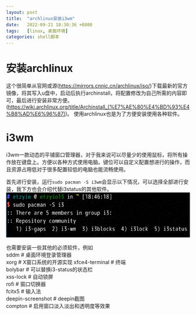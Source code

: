 ```yaml
---
layout: post
title:  "archlinux安装i3wm"
date:   2022-09-21 18:30:36 +0800
tags:   [linux, 桌面环境]
categories: shell脚本
---
```

# 安装archlinux
这个很简单从官网或源(https://mirrors.cnnic.cn/archlinux/iso/)下载最新的官方镜像，将其写入u盘中，启动后执行archinstall，将配置修改为自己所需的内容即可，最后进行安装非常方便。(https://wiki.archlinux.org/title/Archinstall_(%E7%AE%80%E4%BD%93%E4%B8%AD%E6%96%87))。
使用archlinux也是为了方便安装使用各种软件。

# i3wm
i3wm一款动态的平铺窗口管理器，对于我来说可以尽量少的使用鼠标，将所有操作放在键盘上。方便以各种方式使用电脑。键位可以自定义配置想进行的操作，而且资源占用低对于很多配置较低的电脑也能流畅使用。

首先进行安装，运行`sudo pacman -S i3wm`会显示以下情况，可以选择全部进行安装，我下方也会介绍代替i3status的其他软件。
![安装i3wm](/assets/images/安装i3wm/DeepinScreenshot_select-area_20220921184800.png)

也需要安装一些其他的必须软件，例如\
sddm # 桌面环境登录管理器\
xorg # X窗口系统的开源实现
xfce4-terminal # 终端\
bolybar # 可以替换i3-status的状态栏\
xss-lock # 自动锁屏\
rofi # 窗口切换器\
fcitx5 # 输入法\
deepin-screenshot # deepin截图\
compton # 启用窗口淡入淡出和透明度等效果



